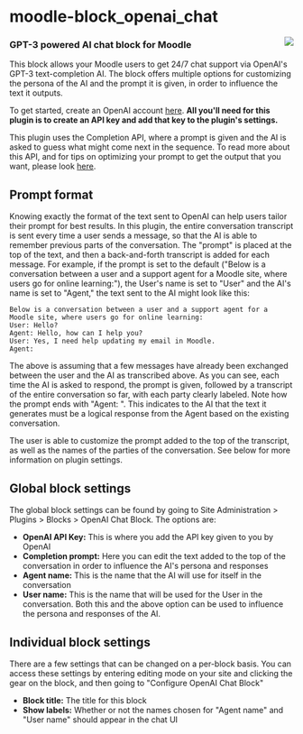 # moodle-block_openai_chat

<img align="right" src="https://user-images.githubusercontent.com/33644013/162025197-52c34e24-66a8-46e7-ab95-b0f65268031b.png" />

### GPT-3 powered AI chat block for Moodle

This block allows your Moodle users to get 24/7 chat support via OpenAI's GPT-3 text-completion AI. The block offers multiple options for customizing the persona of the AI and the prompt it is given, in order to influence the text it outputs.

To get started, create an OpenAI account [here](https://openai.com/api/). **All you'll need for this plugin is to create an API key and add that key to the plugin's settings.**

This plugin uses the Completion API, where a prompt is given and the AI is asked to guess what might come next in the sequence. To read more about this API, and for tips on optimizing your prompt to get the output that you want, please look [here](https://beta.openai.com/docs/guides/completion/introduction).

## Prompt format

Knowing exactly the format of the text sent to OpenAI can help users tailor their prompt for best results. In this plugin, the entire conversation transcript is sent every time a user sends a message, so that the AI is able to remember previous parts of the conversation. The "prompt" is placed at the top of the text, and then a back-and-forth transcript is added for each message. For example, if the prompt is set to the default ("Below is a conversation between a user and a support agent for a Moodle site, where users go for online learning:"), the User's name is set to "User" and the AI's name is set to "Agent," the text sent to the AI might look like this:

```
Below is a conversation between a user and a support agent for a Moodle site, where users go for online learning:
User: Hello?
Agent: Hello, how can I help you?
User: Yes, I need help updating my email in Moodle.
Agent: 
```
The above is assuming that a few messages have already been exchanged between the user and the AI as transcribed above. As you can see, each time the AI is asked to respond, the prompt is given, followed by a transcript of the entire conversation so far, with each party clearly labeled. Note how the prompt ends with "Agent: ". This indicates to the AI that the text it generates must be a logical response from the Agent based on the existing conversation.

The user is able to customize the prompt added to the top of the transcript, as well as the names of the parties of the conversation. See below for more information on plugin settings.

## Global block settings

The global block settings can be found by going to Site Administration > Plugins > Blocks > OpenAI Chat Block. The options are:
-  **OpenAI API Key:** This is where you add the API key given to you by OpenAI
-  **Completion prompt:** Here you can edit the text added to the top of the conversation in order to influence the AI's persona and responses
-  **Agent name:** This is the name that the AI will use for itself in the conversation
-  **User name:** This is the name that will be used for the User in the conversation. Both this and the above option can be used to influence the persona and responses of the AI.

## Individual block settings

There are a few settings that can be changed on a per-block basis. You can access these settings by entering editing mode on your site and clicking the gear on the block, and then going to "Configure OpenAI Chat Block"

- **Block title:** The title for this block
- **Show labels:** Whether or not the names chosen for "Agent name" and "User name" should appear in the chat UI
